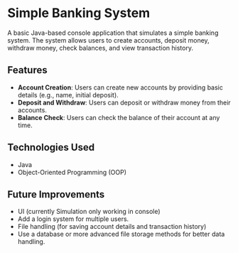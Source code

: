# Simple Banking System

A basic Java-based console application that simulates a simple banking system. The system allows users to create accounts, deposit money, withdraw money, check balances, and view transaction history.

## Features

- **Account Creation**: Users can create new accounts by providing basic details (e.g., name, initial deposit).
- **Deposit and Withdraw**: Users can deposit or withdraw money from their accounts.
- **Balance Check**: Users can check the balance of their account at any time.

## Technologies Used

- Java
- Object-Oriented Programming (OOP)

## Future Improvements

- UI (currently Simulation only working in console)
- Add a login system for multiple users.
- File handling (for saving account details and transaction history)
- Use a database or more advanced file storage methods for better data handling.


